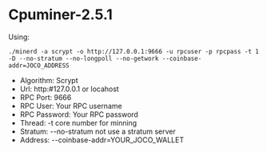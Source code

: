 # Cpuminer-2.5.1

Using:

```
./minerd -a scrypt -o http://127.0.0.1:9666 -u rpcuser -p rpcpass -t 1 -D --no-stratum --no-longpoll --no-getwork --coinbase-addr=JOCO_ADDRESS
```


- Algorithm: Scrypt
- Url: http:#127.0.0.1 or locahost
- RPC Port: 9666
- RPC User: Your RPC username
- RPC Password: Your RPC password
- Thread: -t core number for minning
- Stratum: --no-stratum not use a stratum server
- Address: --coinbase-addr=YOUR_JOCO_WALLET

